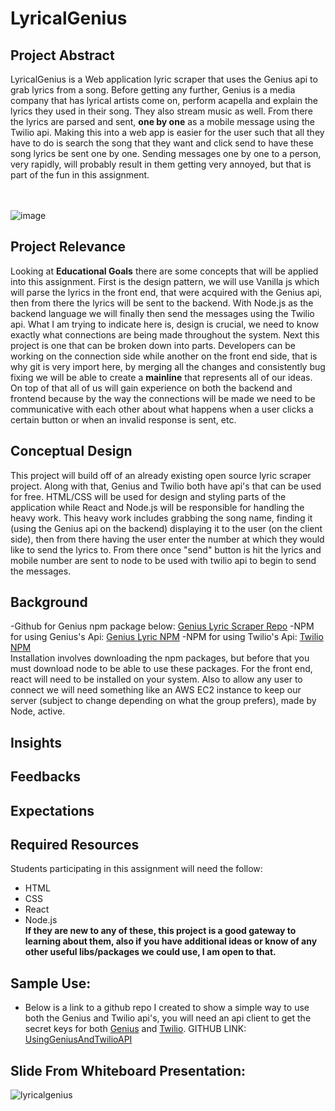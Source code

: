# LyricalGenius

## Project Abstract
LyricalGenius is a Web application lyric scraper that uses the Genius api to grab lyrics from a song. Before getting any further, Genius is a media company that has lyrical artists come on, perform acapella and explain the lyrics they used in their song. They also stream music as well. From there the lyrics are parsed and sent, **one by one** as a mobile message using the Twilio api. Making this into a web app is easier for the user such that all they have to do is search the song that they want and click send to have these song lyrics be sent one by one. Sending messages one by one to a person, very rapidly, will probably result in them getting very annoyed, but that is part of the fun in this assignment.<br><br><br>

![image](https://user-images.githubusercontent.com/59904666/94629857-f2aefd80-0291-11eb-8122-596f505a010d.png)



## Project Relevance
Looking at **Educational Goals** there are some concepts that will be applied into this assignment. First is the design pattern, we will use Vanilla js which will parse the lyrics in the front end, that were acquired with the Genius api, then from there the lyrics will be sent to the backend. With Node.js as the backend language we will finally then send the messages using the Twilio api. What I am trying to indicate here is, design is crucial, we need to know exactly what connections are being made throughout the system. Next this project is one that can be broken down into parts. Developers can be working on the connection side while another on the front end side, that is why git is very import here, by merging all the changes and consistently bug fixing we will be able to create a **mainline** that represents all of our ideas. On top of that all of us will gain experience on both the backend and frontend because by the way the connections will be made we need to be communicative with each other about what happens when a user clicks a certain button or when an invalid response is sent, etc. 

##  Conceptual Design
This project will build off of an already existing open source lyric scraper project. Along with that, Genius and Twilio both have api's that can be used for free. HTML/CSS will be used for design and styling parts of the application while React and Node.js will be responsible for handling the heavy work. This heavy work includes grabbing the song name, finding it (using the Genius api on the backend) displaying it to the user (on the client side), then from there having the user enter the number at which they would like to send the lyrics to. From there once "send" button is hit the  lyrics and mobile number are sent to node to be used with twilio api to begin to send the messages. 

##  Background
-Github for Genius npm package below: <a href="https://github.com/farshed/genius-lyrics-api#types">Genius Lyric Scraper Repo</a>
-NPM for using Genius's Api: <a href ="https://www.npmjs.com/package/genius-lyrics-api">Genius Lyric NPM</a>
-NPM for using Twilio's Api: <a href ="https://www.npmjs.com/package/twilio">Twilio NPM</a>
<br>
Installation involves downloading the npm packages, but before that you must download node to be able to use 
these packages. For the front end, react will need to be installed on your system. Also to allow any user to connect we will 
need something like an AWS EC2 instance to keep our server (subject to change depending on what the group prefers), made by Node, active.

## Insights

## Feedbacks

## Expectations

## Required Resources
Students participating in this assignment will need the follow:
 *  HTML
 *  CSS
 *  React
 *  Node.js<br>
**If they are new to any of these, this project is a good gateway to learning about them, also if you have additional
ideas or know of any other useful libs/packages we could use, I am open to that.**

## Sample Use:
- Below is a link to a github repo I created to show a simple way to use both the Genius and Twilio api's, you will need an
api client to get the secret keys for both <a href="https://genius.com/signup_or_login">Genius</a> and <a href="https://www.twilio.com/try-twilio">Twilio</a>. GITHUB LINK: <a href="https://github.com/johnnygangoo/GeniusAndTwilioAPI">UsingGeniusAndTwilioAPI</a>

## Slide From Whiteboard Presentation:
![lyricalgenius](https://user-images.githubusercontent.com/59904666/94632457-94394d80-0298-11eb-952e-da5a28b64296.PNG)
